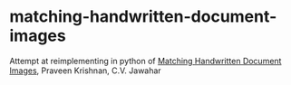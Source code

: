 # matching-handwritten-document-images
Attempt at reimplementing in python of [Matching Handwritten Document Images](https://arxiv.org/abs/1605.05923), Praveen Krishnan, C.V. Jawahar
